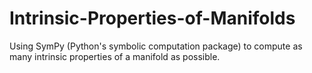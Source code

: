 # Intrinsic-Properties-of-Manifolds
Using SymPy (Python's symbolic computation package) to compute as many intrinsic properties of a manifold as possible.

